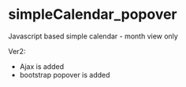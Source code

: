 # simpleCalendar_popover
Javascript based simple calendar - month view only

Ver2:
- Ajax is added
- bootstrap popover is added
